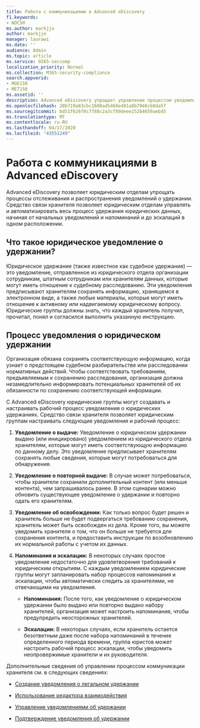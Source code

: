 ```yaml
---
title: Работа с коммуникациями в Advanced eDiscovery
f1.keywords:
- NOCSH
ms.author: markjjo
author: markjjo
manager: laurawi
ms.date: ''
audience: Admin
ms.topic: article
ms.service: O365-seccomp
localization_priority: Normal
ms.collection: M365-security-compliance
search.appverid:
- MOE150
- MET150
ms.assetid: ''
description: Advanced eDiscovery упрощает управление процессом уведомления о юридических удержаниях вокруг уведомления хранителей в ходе юридических расследований.
ms.openlocfilehash: 28b719a83cbc1608ad5468e401a8b7946cb8da5f
ms.sourcegitcommit: bd51f626f0c7788c2a3cf89deee25264659aebd5
ms.translationtype: MT
ms.contentlocale: ru-RU
ms.lasthandoff: 04/17/2020
ms.locfileid: "43551249"
---
```

# <a name="work-with-communications-in-advanced-ediscovery"></a>Работа с коммуникациями в Advanced eDiscovery

Advanced eDiscovery позволяет юридическим отделам упрощать процессы отслеживания и распространения уведомлений о удержании. Средство связи хранителя позволяет юридическим отделам управлять и автоматизировать весь процесс удержания юридических данных, начиная от начальных уведомлений и напоминаний и до эскалаций в одном расположении.

## <a name="what-is-a-legal-hold-notification"></a>Что такое юридическое уведомление о удержании?

Юридическое удержание (также известное как судебное удержание) — это уведомление, отправленное из юридического отдела организации сотрудникам, штатным сотрудникам или хранителям данных, которые могут иметь отношение к судебному расследованию. Эти уведомления предписывают хранителям сохранять информацию, хранящемся в электронном виде, а также любые материалы, которые могут иметь отношение к активному или надвигаемому юридическому вопросу. Юридические группы должны знать, что каждый хранитель получил, прочитал, понял и согласился выполнить указанную инструкцию.

## <a name="the-legal-hold-notification-process"></a>Процесс уведомления о юридическом удержании

Организация обязана сохранять соответствующую информацию, когда узнает о предстоящем судебном разбирательстве или расследовании нормативных действий. Чтобы соответствовать требованиям, предъявляемым к сохранению расследования, организация должна незамедлительно информировать потенциальных хранителей об их обязанности по сохранению соответствующей информации.

С Advanced eDiscovery юридические группы могут создавать и настраивать рабочий процесс уведомления о юридических удержаниях. Средство связи хранителя позволяет юридическим группам настраивать следующие уведомления и рабочий процесс:

1. **Уведомление о выдаче:** Уведомление о юридическом удержании выдано (или инициировано) уведомлением из юридического отдела хранителям, которые могут иметь соответствующую информацию по данному делу. Это уведомление предписывает хранителям сохранять любые сведения, которые могут потребоваться для обнаружения.

2. **Уведомление о повторной выдаче:** В случае может потребоваться, чтобы хранители сохранили дополнительный контент (или меньше контента), чем запрашивалось ранее. В этом сценарии можно обновить существующее уведомление о удержании и повторно одать его хранителям.

3. **Уведомление об освобождении:** Как только вопрос будет решен и хранитель больше не будет подвергаться требованию сохранения, хранитель может быть освобожден из дела. Кроме того, вы можете уведомить хранителя о том, что он больше не требуется для сохранения контента, и предоставить инструкции по возобновлению их нормальной работы с учетом их данных.

4. **Напоминания и эскалации:** В некоторых случаях простое уведомление недостаточно для удовлетворения требований к юридическим открытиям. С каждым уведомлением юридические группы могут запланировать набор процессов напоминания и эскалации, чтобы автоматически следить за хранителями, не отвечающими на уведомления.

   - **Напоминания:** После того, как уведомление о юридическом удержании было выдано или повторно выдано набору хранителей, организация может настроить напоминания, чтобы предупредить неосторожных хранителей.

   - **Эскалации:** В некоторых случаях, если хранитель остается безответным даже после набора напоминаний в течение определенного периода времени, группа юристов может настроить рабочий процесс эскалации, чтобы уведомить неопровержимые хранители и их руководителя.

Дополнительные сведения об управлении процессом коммуникации хранителя см. в следующих сведениях: 

- [Создание уведомления о легальном удержании](create-hold-notification.md)

- [Использование редактора взаимодействия](using-communications-editor.md)

- [Управление уведомлениями об удержании](manage-hold-notification.md)

- [Подтверждение уведомления об удержании](acknowledge-hold-notification.md)